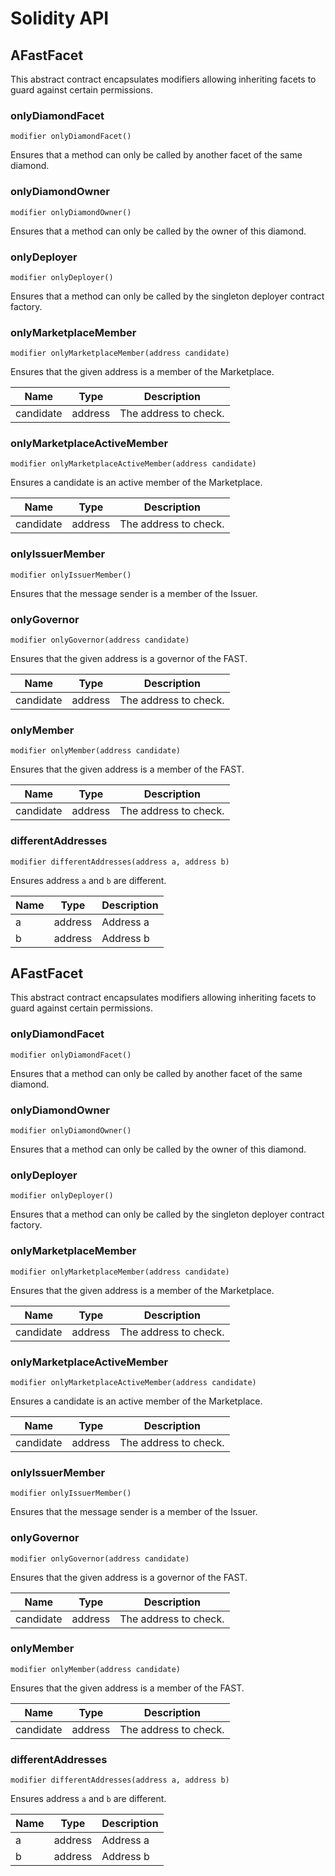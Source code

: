 # Solidity API

## AFastFacet

This abstract contract encapsulates modifiers allowing inheriting facets to guard against
certain permissions.

### onlyDiamondFacet

```solidity
modifier onlyDiamondFacet()
```

Ensures that a method can only be called by another facet of the same diamond.

### onlyDiamondOwner

```solidity
modifier onlyDiamondOwner()
```

Ensures that a method can only be called by the owner of this diamond.

### onlyDeployer

```solidity
modifier onlyDeployer()
```

Ensures that a method can only be called by the singleton deployer contract factory.

### onlyMarketplaceMember

```solidity
modifier onlyMarketplaceMember(address candidate)
```

Ensures that the given address is a member of the Marketplace.

| Name | Type | Description |
| ---- | ---- | ----------- |
| candidate | address | The address to check. |

### onlyMarketplaceActiveMember

```solidity
modifier onlyMarketplaceActiveMember(address candidate)
```

Ensures a candidate is an active member of the Marketplace.

| Name | Type | Description |
| ---- | ---- | ----------- |
| candidate | address | The address to check. |

### onlyIssuerMember

```solidity
modifier onlyIssuerMember()
```

Ensures that the message sender is a member of the Issuer.

### onlyGovernor

```solidity
modifier onlyGovernor(address candidate)
```

Ensures that the given address is a governor of the FAST.

| Name | Type | Description |
| ---- | ---- | ----------- |
| candidate | address | The address to check. |

### onlyMember

```solidity
modifier onlyMember(address candidate)
```

Ensures that the given address is a member of the FAST.

| Name | Type | Description |
| ---- | ---- | ----------- |
| candidate | address | The address to check. |

### differentAddresses

```solidity
modifier differentAddresses(address a, address b)
```

Ensures address `a` and `b` are different.

| Name | Type | Description |
| ---- | ---- | ----------- |
| a | address | Address a |
| b | address | Address b |

## AFastFacet

This abstract contract encapsulates modifiers allowing inheriting facets to guard against
certain permissions.

### onlyDiamondFacet

```solidity
modifier onlyDiamondFacet()
```

Ensures that a method can only be called by another facet of the same diamond.

### onlyDiamondOwner

```solidity
modifier onlyDiamondOwner()
```

Ensures that a method can only be called by the owner of this diamond.

### onlyDeployer

```solidity
modifier onlyDeployer()
```

Ensures that a method can only be called by the singleton deployer contract factory.

### onlyMarketplaceMember

```solidity
modifier onlyMarketplaceMember(address candidate)
```

Ensures that the given address is a member of the Marketplace.

| Name | Type | Description |
| ---- | ---- | ----------- |
| candidate | address | The address to check. |

### onlyMarketplaceActiveMember

```solidity
modifier onlyMarketplaceActiveMember(address candidate)
```

Ensures a candidate is an active member of the Marketplace.

| Name | Type | Description |
| ---- | ---- | ----------- |
| candidate | address | The address to check. |

### onlyIssuerMember

```solidity
modifier onlyIssuerMember()
```

Ensures that the message sender is a member of the Issuer.

### onlyGovernor

```solidity
modifier onlyGovernor(address candidate)
```

Ensures that the given address is a governor of the FAST.

| Name | Type | Description |
| ---- | ---- | ----------- |
| candidate | address | The address to check. |

### onlyMember

```solidity
modifier onlyMember(address candidate)
```

Ensures that the given address is a member of the FAST.

| Name | Type | Description |
| ---- | ---- | ----------- |
| candidate | address | The address to check. |

### differentAddresses

```solidity
modifier differentAddresses(address a, address b)
```

Ensures address `a` and `b` are different.

| Name | Type | Description |
| ---- | ---- | ----------- |
| a | address | Address a |
| b | address | Address b |

